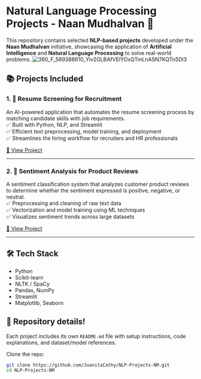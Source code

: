 # Natural Language Processing Projects - Naan Mudhalvan 🧠 

This repository contains selected **NLP-based projects** developed under the **Naan Mudhalvan** initiative, showcasing the application of **Artificial Intelligence** and **Natural Language Processing** to solve real-world problems.
![360_F_589388610_Yiv2GLBAfVElYOxQTmLnASN7KQTn5Dl3](https://github.com/user-attachments/assets/0e40688e-bd3b-45a8-95f9-03e22a2fc011)

## 📚 Projects Included

### 1. 📄 Resume Screening for Recruitment

An AI-powered application that automates the resume screening process by matching candidate skills with job requirements.  
✅ Built with Python, NLP, and Streamlit  
✅ Efficient text preprocessing, model training, and deployment  
✅ Streamlines the hiring workflow for recruiters and HR professionals  

[🔗 View Project](https://github.com/JuanitaCathy/NLP-Projects-NM/tree/main/Project%201%3A%20Resume%20Screening%20Application)

---

### 2. 💬 Sentiment Analysis for Product Reviews

A sentiment classification system that analyzes customer product reviews to determine whether the sentiment expressed is positive, negative, or neutral.  
✅ Preprocessing and cleaning of raw text data  
✅ Vectorization and model training using ML techniques  
✅ Visualizes sentiment trends across large datasets  

[🔗 View Project](./SentimentAnalysis)

---

## 🛠️ Tech Stack

- Python  
- Scikit-learn  
- NLTK / SpaCy  
- Pandas, NumPy  
- Streamlit  
- Matplotlib, Seaborn

## 🚀 Repository details!

Each project includes its own `README.md` file with setup instructions, code explanations, and dataset/model references.

Clone the repo:
```bash
git clone https://github.com/JuanitaCathy/NLP-Projects-NM.git
cd NLP-Projects-NM
```


